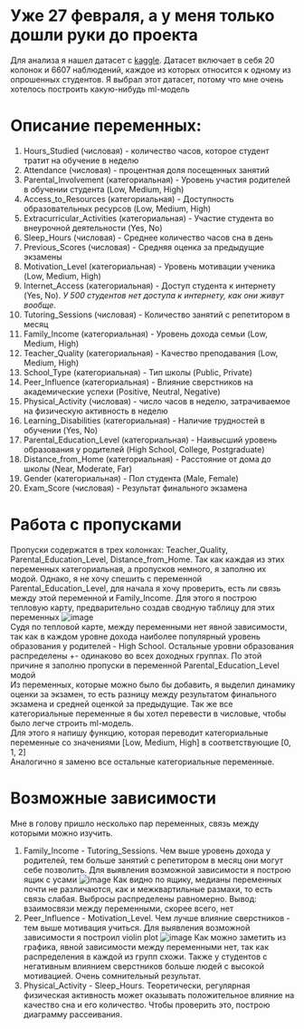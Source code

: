 # Уже 27 февраля, а у меня только дошли руки до проекта
Для анализа я нашел датасет с [kaggle](https://www.kaggle.com/datasets/lainguyn123/student-performance-factors/data). Датасет включает в себя 20 колонок и 6607 наблюдений, каждое из которых относится к одному из опрошенных студентов. Я выбрал этот датасет, потому что мне очень хотелось построить какую-нибудь ml-модель
# Описание переменных:
1. Hours_Studied (числовая) - количество часов, которое студент тратит на обучение в неделю
2. Attendance (числовая) - процентная доля посещенных занятий
3. Parental_Involvement (категориальная) - Уровень участия родителей в обучении студента (Low, Medium, High)
4. Access_to_Resources (категориальная) - Доступность образовательных ресурсов (Low, Medium, High)
5. Extracurricular_Activities (категориальная) - Участие студента во внеурочной деятельности (Yes, No)
6. Sleep_Hours (числовая) - Среднее количество часов сна в день
7. Previous_Scores (числовая) - Средняя оценка за предыдущие экзамены
8. Motivation_Level (категориальная) - Уровень мотивации ученика (Low, Medium, High)
9. Internet_Access (категориальная) - Доступ студента к интернету (Yes, No). *У 500 студентов нет доступа к интернету, как они живут вообще*.
10. Tutoring_Sessions (числовая) - Количество занятий с репетитором в месяц
11. Family_Income (категориальная) - Уровень дохода семьи (Low, Medium, High)
12. Teacher_Quality (категориальная) - Качество преподавания (Low, Medium, High)
13. School_Type (категориальная) - Тип школы (Public, Private)
14. Peer_Influence (категориальная) - Влияние сверстников на академические успехи (Positive, Neutral, Negative)
15. Physical_Activity (числовая) - число часов в неделю, затрачиваемое на физическую активность в неделю
16. Learning_Disabilities (категориальная) - Наличие трудностей в обучении (Yes, No)
17. Parental_Education_Level (категориальная) - Наивысший уровень образования у родителей (High School, College, Postgraduate)
18. Distance_from_Home (категориальная) - Расстояние от дома до школы (Near, Moderate, Far)
19. Gender (категориальная) - Пол студента (Male, Female)
20. Exam_Score (числовая) - Результат финального экзамена

# Работа с пропусками
Пропуски содержатся в трех колонках: Teacher_Quality, Parental_Education_Level, Distance_from_Home. Так как каждая из этих переменных категориальная, а пропусков немного, я заполню их модой. Однако, я не хочу спешить с переменной Parental_Education_Level, для начала я хочу проверить, есть ли связь между этой переменной и Family_Income. Для этого я построю тепловую карту, предварительно создав сводную таблицу для этих переменных
![image](https://github.com/user-attachments/assets/6104ad44-2caa-43a9-9acb-e3d24b2e77e5)  
Судя по тепловой карте, между переменными нет явной зависимости, так как в каждом уровне дохода наиболее популярный уровень образования у родителей - High School. Остальные уровни образования распределены +- одинаково во всех доходных группах. По этой причине я заполню пропуски в переменной Parental_Education_Level модой  
Из переменных, которые можно было бы добавить, я выделил динамику оценки за экзамен, то есть разницу между результатом финального экзамена и средней оценкой за предыдущие. Так же все категориальные переменные я бы хотел перевести в числовые, чтобы было легче строить ml-модель.  
Для этого я напишу функцию, которая переводит категориальные переменные со значениями [Low, Medium, High] в соответствующие [0, 1, 2]  
Аналогично я заменю все остальные категориальные переменные.  
# Возможные зависимости  
Мне в голову пришло несколько пар переменных, связь между которыми можно изучить.  
1. Family_Income - Tutoring_Sessions.
   Чем выше уровень дохода у родителей, тем больше занятий с репетитором в месяц они могут себе позволить. Для выявления возможной зависимости я построю ящик с усами ![image](https://github.com/user-attachments/assets/54e32424-3030-4f08-98e7-03cb4fbb28e1)
   Как видно по ящику, медианы переменных почти не различаются, как и межквартильные размахи, то есть связь слабая. Выбросы распределены равномерно.
   Вывод: взаимосвязи между переменными, скорее всего, нет
2. Peer_Influence - Motivation_Level.
   Чем лучше влияние сверстников - тем выше мотивация учиться. Для выявления возможной зависимости я построил violin plot
   ![image](https://github.com/user-attachments/assets/d228857c-c426-4242-b8db-11175766d8c4)
   Как можно заметить из графика, явной зависимости между переменными нет, так как распределения в каждой из групп схожи. Также у студентов с негативным влиянием сверстников больше людей с высокой мотивацией. Очень сомнительный результат.
3. Physical_Activity - Sleep_Hours.
   Теоретически, регулярная физическая активность может оказывать положительное влияние на качество сна и его количество. Чтобы проверить это, построю диаграмму рассеивания. 


